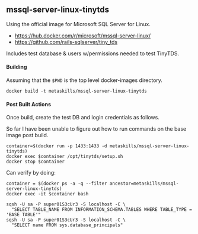 
## mssql-server-linux-tinytds

Using the official image for Microsoft SQL Server for Linux.

* https://hub.docker.com/r/microsoft/mssql-server-linux/
* https://github.com/rails-sqlserver/tiny_tds

Includes test database & users w/permissions needed to test TinyTDS.


#### Building

Assuming that the `$PWD` is the top level docker-images directory.

```shell
docker build -t metaskills/mssql-server-linux-tinytds
```

#### Post Built Actions

Once build, create the test DB and login credentials as follows.

So far I have been unable to figure out how to run commands on the base image post build.

```shell
container=$(docker run -p 1433:1433 -d metaskills/mssql-server-linux-tinytds)
docker exec $container /opt/tinytds/setup.sh
docker stop $container
```

Can verify by doing:

```shell
container = $(docker ps -a -q --filter ancestor=metaskills/mssql-server-linux-tinytds)
docker exec -it $container bash

sqsh -U sa -P super01S3cUr3 -S localhost -C \
  "SELECT TABLE_NAME FROM INFORMATION_SCHEMA.TABLES WHERE TABLE_TYPE = 'BASE TABLE'"
sqsh -U sa -P super01S3cUr3 -S localhost -C \
  "SELECT name FROM sys.database_principals"
```

